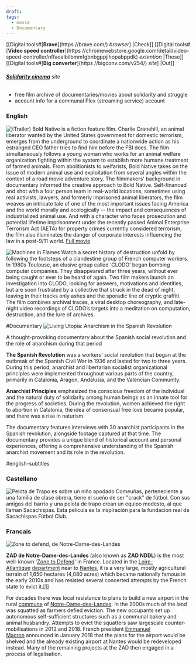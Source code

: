 ```yaml
---
draft: 
tags:
  - movie
  - Documentary
---
```

[[Digital tools#[**Brave**](https //brave.com/) *browser*] |Check]]
[[Digital tools#[**Video speed controller**](https //chromewebstore.google.com/detail/video-speed-controller/nffaoalbilbmmfgbnbgppjihopabppdk) *extention* |These]]
[[Digital tools#[**Big converter**](https //bigconv.com/v254/) *site*] |Out]]
###### [**Solidarity cinema**](https://www.solidaritycinema.com/) *site*

- free film archive of documentaries/movies about solidarity and struggle
- account info for a communal Plex (streaming service) account
### English

![(Trailer)](https://www.youtube.com/watch?v=KCL4jQWPQ-Q) 
Bold Native is a fiction feature film. Charlie Cranehill, an animal liberator wanted by the United States government for domestic terrorism, emerges from the underground to coordinate a nationwide action as his estranged CEO father tries to find him before the FBI does. The film simultaneously follows a young woman who works for an animal welfare organization fighting within the system to establish more humane treatment of farmed animals. From abolitionists to welfarists, Bold Native takes on the issue of modern animal use and exploitation from several angles within the context of a road movie adventure story. The filmmakers' background in documentary informed the creative approach to Bold Native. Self-financed and shot with a four person team in real-world locations, sometimes using real activists, lawyers, and formerly imprisoned animal liberators, the film weaves an intricate tale of one of the most important issues facing America and the world morally and ecologically -- the impact and consequences of industrialized animal use. And with a character who faces prosecution and potential lifetime imprisonment under the recently passed Animal Enterprise Terrorism Act (AETA) for property crimes currently considered terrorism, the film also illuminates the danger of corporate interests influencing the law in a post-9/11 world.
[Full movie](https://www.youtube.com/watch?v=JToC6l9Xx_c)



![Machines in Flames](https://www.youtube.com/watch?v=qGVMu5OPu7E) 
Watch a secret history of destruction unfold by following the footsteps of a clandestine group of French computer workers. In 1980s Toulouse, an elusive group called ‘CLODO’ began bombing computer companies. They disappeared after three years, without ever being caught or ever to be heard of again. Two film makers launch an investigation into CLODO, looking for answers, motivations and identities, but are soon frustrated by a collective that struck in the dead of night, leaving in their tracks only ashes and the sporadic line of cryptic graffiti. The film combines archival traces, a viral desktop choreography, and late-night video recordings of CLODO’s targets into a meditation on computation, destruction, and the lure of archives. 

#Documentary
![Living Utopia: Anarchism in the Spanish Revolution](https://www.youtube.com/watch?v=HAEhRRDvHHQ&t=606s)

A thought-provoking documentary about the Spanish social revolution and the role of anarchism during that period

**The Spanish Revolution** was a workers’ social revolution that began at the outbreak of the Spanish Civil War in 1936 and lasted for two to three years. During this period, anarchist and libertarian socialist organizational principles were implemented throughout various parts of the country, primarily in Catalonia, Aragon, Andalusia, and the Valencian Community.

**Anarchist Principles** emphasized the conscious freedom of the individual and the natural duty of solidarity among human beings as an innate tool for the progress of societies. During the revolution, women achieved the right to abortion in Catalonia, the idea of consensual free love became popular, and there was a rise in naturism.

The documentary features interviews with 30 anarchist participants in the Spanish revolution, alongside footage captured at that time. The documentary provides a unique blend of historical account and personal experiences, offering a comprehensive understanding of the Spanish anarchist movement and its role in the revolution.

#english-subtitles 

### Castellano

![Pelota de Trapo](https://www.youtube.com/watch?v=085W3Kjoums)
 es sobre un niño apodado Comeuñas, perteneciente a una familia de clase obrera, tiene el sueño de ser "crack" de fútbol. Con sus amigos del barrio y una pelota de trapo crean un equipo modesto, al que llaman Sacachispas. Esta película es la inspiración para la fundación real de Sacachispas Fútbol Club.


### Francais

![Zone to defend, de Notre-Dame-des-Landes](https://www.youtube.com/watch?v=FhFJlKhMGDU)

**ZAD de Notre-Dame-des-Landes** (also known as **ZAD NDDL**) is the most well-known '[Zone to Defend](https://en.wikipedia.org/wiki/Zone_to_Defend "Zone to Defend")' in France. Located in the [Loire-Atlantique](https://en.wikipedia.org/wiki/Loire-Atlantique "Loire-Atlantique") [department](https://en.wikipedia.org/wiki/Departments_of_France "Departments of France") near to [Nantes](https://en.wikipedia.org/wiki/Nantes "Nantes"), it is a very large, mostly agricultural terrain of 1,650 hectares (4,080 acres) which became nationally famous in the early 2010s and has resisted several concerted attempts by the French state to evict it.[[1]](https://en.wikipedia.org/wiki/ZAD_de_Notre-Dame-des-Landes#cite_note-Willsher3-1)

For decades there was local resistance to plans to build a new airport in the rural [commune](https://en.wikipedia.org/wiki/Communes_of_France "Communes of France") of [Notre-Dame-des-Landes](https://en.wikipedia.org/wiki/Notre-Dame-des-Landes "Notre-Dame-des-Landes"). In the 2000s much of the land was squatted as farmers defied eviction. The new occupants set up autonomous self-sufficient structures such as a communal bakery and animal husbandry. Attempts to evict the squatters saw largescale counter-mobilisations in 2012 and 2018. French president [Emmanuel Macron](https://en.wikipedia.org/wiki/Emmanuel_Macron "Emmanuel Macron") announced in January 2018 that the plans for the airport would be shelved and the already existing airport at Nantes would be redeveloped instead. Many of the remaining projects at the ZAD then engaged in a process of legalisation.